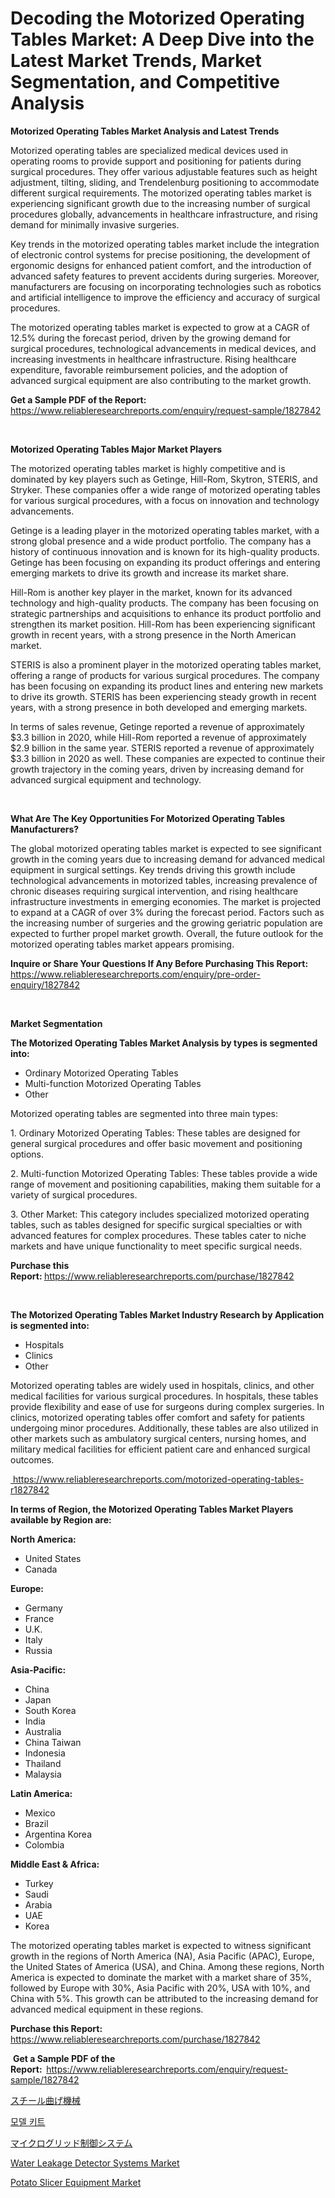 <p><h1>Decoding the Motorized Operating Tables Market: A Deep Dive into the Latest Market Trends, Market Segmentation, and Competitive Analysis</h1></p><p><strong>Motorized Operating Tables Market Analysis and Latest Trends</strong></p>
<p><p>Motorized operating tables are specialized medical devices used in operating rooms to provide support and positioning for patients during surgical procedures. They offer various adjustable features such as height adjustment, tilting, sliding, and Trendelenburg positioning to accommodate different surgical requirements. The motorized operating tables market is experiencing significant growth due to the increasing number of surgical procedures globally, advancements in healthcare infrastructure, and rising demand for minimally invasive surgeries.</p><p>Key trends in the motorized operating tables market include the integration of electronic control systems for precise positioning, the development of ergonomic designs for enhanced patient comfort, and the introduction of advanced safety features to prevent accidents during surgeries. Moreover, manufacturers are focusing on incorporating technologies such as robotics and artificial intelligence to improve the efficiency and accuracy of surgical procedures.</p><p>The motorized operating tables market is expected to grow at a CAGR of 12.5% during the forecast period, driven by the growing demand for surgical procedures, technological advancements in medical devices, and increasing investments in healthcare infrastructure. Rising healthcare expenditure, favorable reimbursement policies, and the adoption of advanced surgical equipment are also contributing to the market growth.</p></p>
<p><strong>Get a Sample PDF of the Report:&nbsp;</strong> <a href="https://www.reliableresearchreports.com/enquiry/request-sample/1827842">https://www.reliableresearchreports.com/enquiry/request-sample/1827842</a></p>
<p>&nbsp;</p>
<p><strong>Motorized Operating Tables Major Market Players</strong></p>
<p><p>The motorized operating tables market is highly competitive and is dominated by key players such as Getinge, Hill-Rom, Skytron, STERIS, and Stryker. These companies offer a wide range of motorized operating tables for various surgical procedures, with a focus on innovation and technology advancements.</p><p>Getinge is a leading player in the motorized operating tables market, with a strong global presence and a wide product portfolio. The company has a history of continuous innovation and is known for its high-quality products. Getinge has been focusing on expanding its product offerings and entering emerging markets to drive its growth and increase its market share.</p><p>Hill-Rom is another key player in the market, known for its advanced technology and high-quality products. The company has been focusing on strategic partnerships and acquisitions to enhance its product portfolio and strengthen its market position. Hill-Rom has been experiencing significant growth in recent years, with a strong presence in the North American market.</p><p>STERIS is also a prominent player in the motorized operating tables market, offering a range of products for various surgical procedures. The company has been focusing on expanding its product lines and entering new markets to drive its growth. STERIS has been experiencing steady growth in recent years, with a strong presence in both developed and emerging markets.</p><p>In terms of sales revenue, Getinge reported a revenue of approximately $3.3 billion in 2020, while Hill-Rom reported a revenue of approximately $2.9 billion in the same year. STERIS reported a revenue of approximately $3.3 billion in 2020 as well. These companies are expected to continue their growth trajectory in the coming years, driven by increasing demand for advanced surgical equipment and technology.</p></p>
<p>&nbsp;</p>
<p><strong>What Are The Key Opportunities For Motorized Operating Tables Manufacturers?</strong></p>
<p><p>The global motorized operating tables market is expected to see significant growth in the coming years due to increasing demand for advanced medical equipment in surgical settings. Key trends driving this growth include technological advancements in motorized tables, increasing prevalence of chronic diseases requiring surgical intervention, and rising healthcare infrastructure investments in emerging economies. The market is projected to expand at a CAGR of over 3% during the forecast period. Factors such as the increasing number of surgeries and the growing geriatric population are expected to further propel market growth. Overall, the future outlook for the motorized operating tables market appears promising.</p></p>
<p><strong>Inquire or Share Your Questions If Any Before Purchasing This Report:</strong> <a href="https://www.reliableresearchreports.com/enquiry/pre-order-enquiry/1827842">https://www.reliableresearchreports.com/enquiry/pre-order-enquiry/1827842</a></p>
<p>&nbsp;</p>
<p><strong>Market Segmentation</strong></p>
<p><strong>The Motorized Operating Tables Market Analysis by types is segmented into:</strong></p>
<p><ul><li>Ordinary Motorized Operating Tables</li><li>Multi-function Motorized Operating Tables</li><li>Other</li></ul></p>
<p><p>Motorized operating tables are segmented into three main types:</p><p>1. Ordinary Motorized Operating Tables: These tables are designed for general surgical procedures and offer basic movement and positioning options.</p><p>2. Multi-function Motorized Operating Tables: These tables provide a wide range of movement and positioning capabilities, making them suitable for a variety of surgical procedures.</p><p>3. Other Market: This category includes specialized motorized operating tables, such as tables designed for specific surgical specialties or with advanced features for complex procedures. These tables cater to niche markets and have unique functionality to meet specific surgical needs.</p></p>
<p><strong>Purchase this Report:&nbsp;</strong><a href="https://www.reliableresearchreports.com/purchase/1827842">https://www.reliableresearchreports.com/purchase/1827842</a></p>
<p>&nbsp;</p>
<p><strong>The Motorized Operating Tables Market Industry Research by Application is segmented into:</strong></p>
<p><ul><li>Hospitals</li><li>Clinics</li><li>Other</li></ul></p>
<p><p>Motorized operating tables are widely used in hospitals, clinics, and other medical facilities for various surgical procedures. In hospitals, these tables provide flexibility and ease of use for surgeons during complex surgeries. In clinics, motorized operating tables offer comfort and safety for patients undergoing minor procedures. Additionally, these tables are also utilized in other markets such as ambulatory surgical centers, nursing homes, and military medical facilities for efficient patient care and enhanced surgical outcomes.</p></p>
<p><a href="https://www.reliableresearchreports.com/motorized-operating-tables-r1827842">&nbsp;https://www.reliableresearchreports.com/motorized-operating-tables-r1827842</a></p>
<p><strong>In terms of Region, the Motorized Operating Tables Market Players available by Region are:</strong></p>
<p>
    <p> <strong> North America: </strong>
        <ul>
            <li>United States</li>
            <li>Canada</li>
        </ul>
        </p> 
    <p> <strong> Europe: </strong>
        <ul>
            <li>Germany</li>
            <li>France</li>
            <li>U.K.</li>
            <li>Italy</li>
            <li>Russia</li>
        </ul>
        </p> 
    <p> <strong> Asia-Pacific: </strong>
        <ul>
            <li>China</li>
            <li>Japan</li>
            <li>South Korea</li>
            <li>India</li>
            <li>Australia</li>
            <li>China Taiwan</li>
            <li>Indonesia</li>
            <li>Thailand</li>
            <li>Malaysia</li>
        </ul>
        </p> 
    <p> <strong> Latin America: </strong>
        <ul>
            <li>Mexico</li>
            <li>Brazil</li>
            <li>Argentina Korea</li>
            <li>Colombia</li>
        </ul>
        </p> 
    <p> <strong> Middle East & Africa: </strong>
        <ul>
            <li>Turkey</li>
            <li>Saudi</li>
            <li>Arabia</li>
            <li>UAE</li>
            <li>Korea</li>
        </ul>
    </p>
    </p>
<p><p>The motorized operating tables market is expected to witness significant growth in the regions of North America (NA), Asia Pacific (APAC), Europe, the United States of America (USA), and China. Among these regions, North America is expected to dominate the market with a market share of 35%, followed by Europe with 30%, Asia Pacific with 20%, USA with 10%, and China with 5%. This growth can be attributed to the increasing demand for advanced medical equipment in these regions.</p></p>
<p><strong>Purchase this Report: </strong><a href="https://www.reliableresearchreports.com/purchase/1827842">https://www.reliableresearchreports.com/purchase/1827842</a></p>
<p>&nbsp;<strong>Get a Sample PDF of the Report:&nbsp;&nbsp;</strong><a href="https://www.reliableresearchreports.com/enquiry/request-sample/1827842">https://www.reliableresearchreports.com/enquiry/request-sample/1827842</a></p>
<p><strong></strong></p>
<p><p><a href="https://github.com/ycmtqqhvk3273/Market-Research-Report-List-1/blob/main/945113741923.md">スチール曲げ機械</a></p><p><a href="https://github.com/anton65482023/Market-Research-Report-List-1/blob/main/244847638589.md">모델 키트</a></p><p><a href="https://github.com/SarahFahey88/Market-Research-Report-List-1/blob/main/136657941922.md">マイクログリッド制御システム</a></p><p><a href="https://www.linkedin.com/pulse/water-leakage-detector-systems-market-size-cagr-trends-2024-2030-8cmye?trackingId=IT%2BwuhZj%2BGIaoJ6f2qHQaQ%3D%3D">Water Leakage Detector Systems Market</a></p><p><a href="https://github.com/guneycigdem35/Market-Research-Report-List-3/blob/main/potato-slicer-equipment-market.md">Potato Slicer Equipment Market</a></p></p>